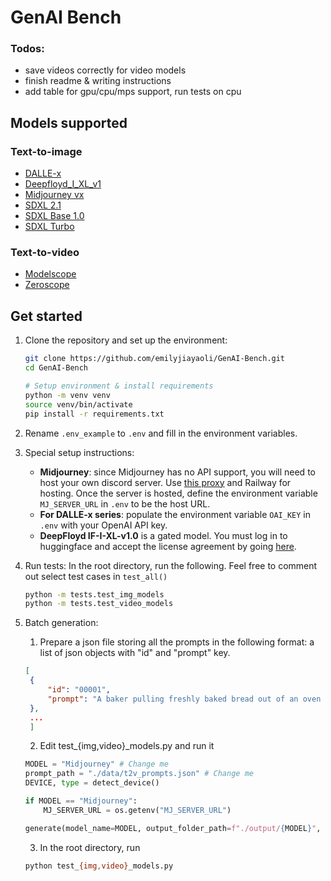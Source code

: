 # GenAI Bench

### Todos:
- save videos correctly for video models
- finish readme & writing instructions
- add table for gpu/cpu/mps support, run tests on cpu


## Models supported
### Text-to-image
- [DALLE-x](https://openai.com/dall-e-3)
- [Deepfloyd_I_XL_v1](https://huggingface.co/DeepFloyd/IF-I-XL-v1.0)
- [Midjourney vx](https://www.midjourney.com/home)
- [SDXL 2.1](https://huggingface.co/stabilityai/stable-diffusion-2-1)
- [SDXL Base 1.0](https://huggingface.co/stabilityai/stable-diffusion-xl-base-1.0)
- [SDXL Turbo](https://huggingface.co/stabilityai/sdxl-turbo)
### Text-to-video
- [Modelscope](https://huggingface.co/ali-vilab/modelscope-damo-text-to-video-synthesis)
- [Zeroscope](https://huggingface.co/cerspense/zeroscope_v2_576w)

## Get started
1. Clone the repository and set up the environment:
    ```bash
    git clone https://github.com/emilyjiayaoli/GenAI-Bench.git
    cd GenAI-Bench

    # Setup environment & install requirements
    python -m venv venv
    source venv/bin/activate
    pip install -r requirements.txt
    ```

2. Rename `.env_example` to `.env` and fill in the environment variables.

3. Special setup instructions:
   - **Midjourney**: since Midjourney has no API support, you will need to host your own discord server. Use [this proxy](https://github.com/novicezk/midjourney-proxy) and Railway for hosting. Once the server is hosted, define the environment variable `MJ_SERVER_URL` in `.env` to be the host URL.
   - **For DALLE-x series**: populate the environment variable `OAI_KEY` in `.env` with your OpenAI API key.
   - **DeepFloyd IF-I-XL-v1.0** is a gated model. You must log in to huggingface and accept the license agreement by going [here](https://huggingface.co/DeepFloyd/IF-I-XL-v1.0).

4. Run tests: In the root directory, run the following. Feel free to comment out select test cases in `test_all()`
    ```bash
    python -m tests.test_img_models
    python -m tests.test_video_models
    ```

5. Batch generation: 
   1. Prepare a json file storing all the prompts in the following format: a list of json objects with "id" and "prompt" key.
   ```json
   [
    {
        "id": "00001",
        "prompt": "A baker pulling freshly baked bread out of an oven in a bakery.",
    },
    ...
    ]
   ```
   2. Edit test_{img,video}_models.py and run it
    ```python
    MODEL = "Midjourney" # Change me
    prompt_path = "./data/t2v_prompts.json" # Change me
    DEVICE, type = detect_device()

    if MODEL == "Midjourney":
        MJ_SERVER_URL = os.getenv("MJ_SERVER_URL") 
    
    generate(model_name=MODEL, output_folder_path=f"./output/{MODEL}", prompts_path=prompt_path)
    ```
   3. In the root directory, run
    ```bash 
    python test_{img,video}_models.py
    ```